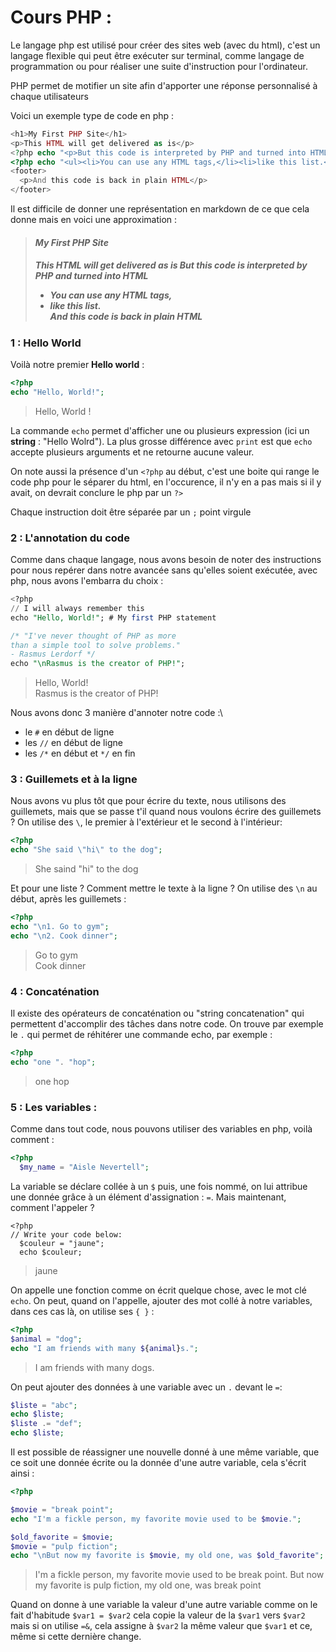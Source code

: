 # Cours PHP :
Le langage php est utilisé pour créer des sites web (avec du html), c'est un langage flexible qui peut être exécuter sur terminal, comme langage de programmation ou pour réaliser une suite d'instruction pour l'ordinateur. 

PHP permet de motifier un site afin d'apporter une réponse personnalisé à chaque utilisateurs

Voici un exemple type de code en php : 
```php
<h1>My First PHP Site</h1>
<p>This HTML will get delivered as is</p>
<?php echo "<p>But this code is interpreted by PHP and turned into HTML</p>";?>
<?php echo "<ul><li>You can use any HTML tags,</li><li>like this list.</li></ul>";?>
<footer>
  <p>And this code is back in plain HTML</p>
</footer>
```
Il est difficile de donner une représentation en markdown de ce que cela donne mais en voici une approximation :

>**<h5>My First PHP Site<h5>**
>This HTML will get delivered as is
>But this code is interpreted by PHP and turned into HTML
>* You can use any HTML tags,
>* like this list.\
>And this code is back in plain HTML

### 1 : Hello World
Voilà notre premier **Hello world** :
```php
<?php
echo "Hello, World!";
```
>Hello, World !

La commande ```echo``` permet d'afficher une ou plusieurs expression (ici un **string** : "Hello Wolrd"). La plus grosse différence avec ```print``` est que ```echo``` accepte plusieurs arguments et ne retourne aucune valeur.

On note aussi la présence d'un ```<?php``` au début, c'est une boite qui range le code php pour le séparer du html, en l'occurence, il n'y en a pas mais si il y avait, on devrait conclure le php par un ```?>```

Chaque instruction doit être séparée par un ```;``` point virgule



### 2 : L'annotation du code
Comme dans chaque langage, nous avons besoin de noter des instructions pour nous repérer dans notre avancée sans qu'elles soient exécutée, avec php, nous avons l'embarra du choix :
```sql
<?php
// I will always remember this
echo "Hello, World!"; # My first PHP statement

/* "I've never thought of PHP as more 
than a simple tool to solve problems."
- Rasmus Lerdorf */
echo "\nRasmus is the creator of PHP!";
```
>Hello, World!\
Rasmus is the creator of PHP!

Nous avons donc 3 manière d'annoter notre code :\
* le ```#``` en début de ligne
* les ```//``` en début de ligne
* les ```/*``` en début et ```*/``` en fin


### 3 : Guillemets et à la ligne

Nous avons vu plus tôt que pour écrire du texte, nous utilisons des guillemets, mais que se passe t'il quand nous voulons écrire des guillemets ? On utilise des ```\```, le premier à l'extérieur et le second à l'intérieur:
```php
<?php
echo "She said \"hi\" to the dog";
```
>She saind "hi" to the dog

Et pour une liste ? Comment mettre le texte à la ligne ? On utilise des ```\n``` au début, après les guillemets : 
```php
<?php
echo "\n1. Go to gym";
echo "\n2. Cook dinner";
```
>Go to gym\
>Cook dinner



### 4 : Concaténation

Il existe des opérateurs de concaténation ou "string concatenation" qui permettent d'accomplir des tâches dans notre code. On trouve par exemple le ```.``` qui permet de réhitérer une commande echo, par exemple :
```php
<?php
echo "one ". "hop";
```
>one hop

### 5 : Les variables :

Comme dans tout code, nous pouvons utiliser des variables en php, voilà comment :
```php
<?php
  $my_name = "Aisle Nevertell";
```
La variable se déclare collée à un ```$``` puis, une fois nommé, on lui attribue une donnée grâce à un élément d'assignation : ```=```. Mais maintenant, comment l'appeler ?
```pdp
<?php
// Write your code below:
  $couleur = "jaune";
  echo $couleur;
```
>jaune

On appelle une fonction comme on écrit quelque chose, avec le mot clé ```echo```. On peut, quand on l'appelle, ajouter des mot collé à notre variables, dans ces cas là, on utilise ses ```{ }``` : 
```php
<?php
$animal = "dog";
echo "I am friends with many ${animal}s.";
```
>I am friends with many dogs.

On peut ajouter des données à une variable avec un ```.``` devant le ```=```: 
```php
$liste = "abc";
echo $liste;
$liste .= "def";
echo $liste;
```

Il est possible de réassigner une nouvelle donné à une même variable, que ce soit une donnée écrite ou la donnée d'une autre variable, cela s'écrit ainsi : 
```php
<?php

$movie = "break point";
echo "I'm a fickle person, my favorite movie used to be $movie.";

$old_favorite = $movie;
$movie = "pulp fiction";
echo "\nBut now my favorite is $movie, my old one, was $old_favorite";
```
>I'm a fickle person, my favorite movie used to be break point.
But now my favorite is pulp fiction, my old one, was break point

Quand on donne à une variable la valeur d'une autre variable comme on le fait d'habitude ```$var1 = $var2``` cela copie la valeur de la ```$var1``` vers ```$var2``` mais si on utilise ```=&```, cela assigne à ```$var2``` la même valeur que ```$var1``` et ce, même si cette dernière change.



